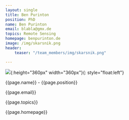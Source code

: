 ```yaml
---
layout: single
title: Ben Purinton
position: PhD  
name: Ben Purinton
email: blabla@gmx.de
topics: Remote Sensing
homepage: benpurinton.de
image: /img/skarsnik.png
header:
    teaser: "/team_members/img/skarsnik.png"

---
```




![](/team_members/img/skarsnik.png){:height="360px" width="360px"}{: style="float:left"}

{{page.name}} - {{page.position}}

{{page.email}}

{{page.topics}}

{{page.homepage}}





